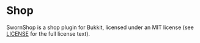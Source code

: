 Shop
=========

SwornShop is a shop plugin for Bukkit, licensed under an MIT license (see
[LICENSE](/queryselector/SwornShop/tree/master/LICENSE) for the full license
text).